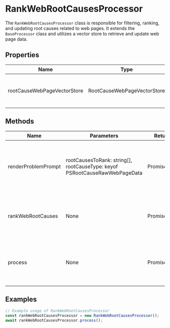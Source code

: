 # RankWebRootCausesProcessor

The `RankWebRootCausesProcessor` class is responsible for filtering, ranking, and updating root causes related to web pages. It extends the `BaseProcessor` class and utilizes a vector store to retrieve and update web page data.

## Properties

| Name                          | Type                                  | Description                                           |
|-------------------------------|---------------------------------------|-------------------------------------------------------|
| rootCauseWebPageVectorStore   | RootCauseWebPageVectorStore           | Instance of vector store for root cause web pages.    |

## Methods

| Name                   | Parameters                        | Return Type | Description                                                                 |
|------------------------|-----------------------------------|-------------|-----------------------------------------------------------------------------|
| renderProblemPrompt    | rootCausesToRank: string[], rootCauseType: keyof PSRootCauseRawWebPageData | Promise<string[]> | Generates a prompt for the language model to filter and rank root causes.   |
| rankWebRootCauses      | None                              | Promise<void> | Ranks all web root causes by importance and updates the vector store.       |
| process                | None                              | Promise<void> | Orchestrates the process of ranking web root causes and updating the store. |

## Examples

```typescript
// Example usage of RankWebRootCausesProcessor
const rankWebRootCausesProcessor = new RankWebRootCausesProcessor();
await rankWebRootCausesProcessor.process();
```